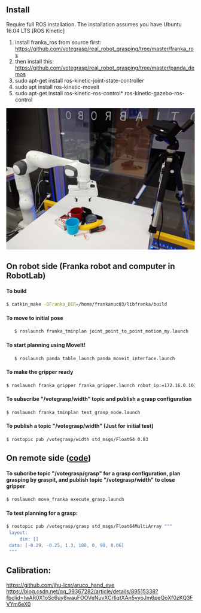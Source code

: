 ## Install
Require full ROS installation. The installation assumes you have Ubuntu 16.04 LTS [ROS Kinetic]
1. install franka_ros from source first: https://github.com/votegrasp/real_robot_grasping/tree/master/franka_ros
2. then install this: https://github.com/votegrasp/real_robot_grasping/tree/master/panda_demos
3. sudo apt-get install ros-kinetic-joint-state-controller
4. sudo apt install ros-kinetic-moveit
5. sudo apt-get install ros-kinetic-ros-control* ros-kinetic-gazebo-ros-control

![robotlab](docs/robotlab.jpg)

## On robot side (Franka robot and computer in RobotLab)
#### To build
   ```bash
   $ catkin_make -DFranka_DIR=/home/frankanuc03/libfranka/build
   ```
   
#### To move to initial pose
```bash
   $ roslaunch franka_tminplan joint_point_to_point_motion_my.launch
 ```
#### To start planning using MoveIt!
```bash
   $ roslaunch panda_table_launch panda_moveit_interface.launch
   ```
#### To make the gripper ready
   ```bash
   $ roslaunch franka_gripper franka_gripper.launch robot_ip:=172.16.0.103
   ```
#### To subscribe "/votegrasp/width" topic and publish a grasp configuration
   ```bash
   $ roslaunch franka_tminplan test_grasp_node.launch
   ```
#### To publish a topic "/votegrasp/width" (Just for initial test)
   ```bash
   $ rostopic pub /votegrasp/width std_msgs/Float64 0.03
   ```
## On remote side ([code](https://github.com/votegrasp/simulation_grasping/tree/master/franka_vision_manipulation))
#### To subcribe topic "/votegrasp/grasp" for a grasp configuration, plan grasping by graspit, and publish topic "/votegrasp/width" to close gripper
   ```bash
   $ roslaunch move_franka execute_grasp.launch
   ```
#### To test planning for a grasp:
   ```bash
   $ rostopic pub /votegrasp/grasp std_msgs/Float64MultiArray """
    layout:
        dim: []                                
    data: [-0.29, -0.25, 1.3, 180, 0, 90, 0.06]
    """
   ```
   
## Calibration:
https://github.com/jhu-lcsr/aruco_hand_eye <br/>
https://blog.csdn.net/qq_39367282/article/details/89515338?fbclid=IwAR0X1oSc6uy8wauFOOVeNuvXCrIlqtXAn5vyoJm6peQoXf0zKQ3FVYm6eX0
